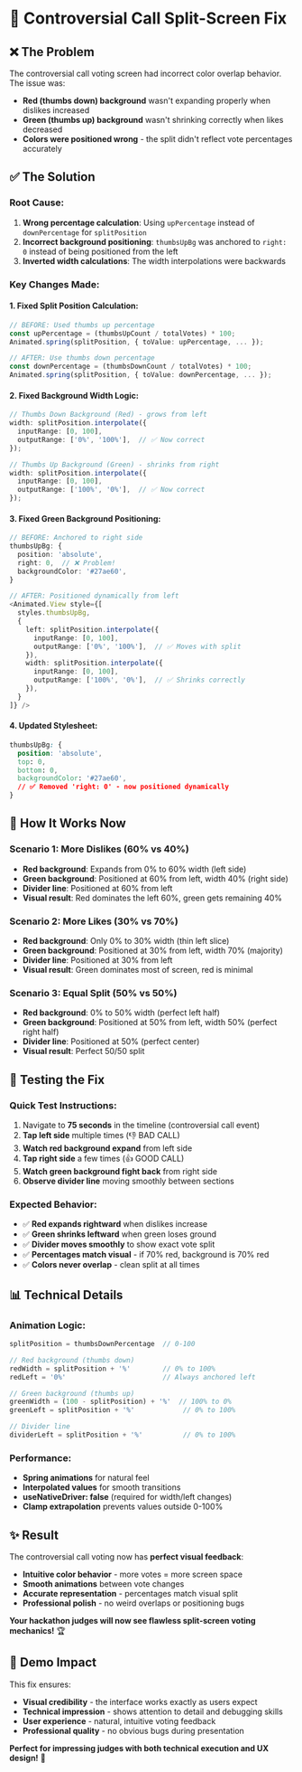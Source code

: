 # 🔧 Controversial Call Split-Screen Fix

## ❌ **The Problem**

The controversial call voting screen had incorrect color overlap behavior. The issue was:

- **Red (thumbs down) background** wasn't expanding properly when dislikes increased
- **Green (thumbs up) background** wasn't shrinking correctly when likes decreased  
- **Colors were positioned wrong** - the split didn't reflect vote percentages accurately

## ✅ **The Solution**

### **Root Cause:**
1. **Wrong percentage calculation**: Using `upPercentage` instead of `downPercentage` for `splitPosition`
2. **Incorrect background positioning**: `thumbsUpBg` was anchored to `right: 0` instead of being positioned from the left
3. **Inverted width calculations**: The width interpolations were backwards

### **Key Changes Made:**

#### **1. Fixed Split Position Calculation:**
```typescript
// BEFORE: Used thumbs up percentage
const upPercentage = (thumbsUpCount / totalVotes) * 100;
Animated.spring(splitPosition, { toValue: upPercentage, ... });

// AFTER: Use thumbs down percentage  
const downPercentage = (thumbsDownCount / totalVotes) * 100;
Animated.spring(splitPosition, { toValue: downPercentage, ... });
```

#### **2. Fixed Background Width Logic:**
```typescript
// Thumbs Down Background (Red) - grows from left
width: splitPosition.interpolate({
  inputRange: [0, 100],
  outputRange: ['0%', '100%'],  // ✅ Now correct
});

// Thumbs Up Background (Green) - shrinks from right  
width: splitPosition.interpolate({
  inputRange: [0, 100], 
  outputRange: ['100%', '0%'],  // ✅ Now correct
});
```

#### **3. Fixed Green Background Positioning:**
```typescript
// BEFORE: Anchored to right side
thumbsUpBg: {
  position: 'absolute',
  right: 0,  // ❌ Problem!
  backgroundColor: '#27ae60',
}

// AFTER: Positioned dynamically from left
<Animated.View style={[
  styles.thumbsUpBg,
  {
    left: splitPosition.interpolate({
      inputRange: [0, 100],
      outputRange: ['0%', '100%'],  // ✅ Moves with split
    }),
    width: splitPosition.interpolate({
      inputRange: [0, 100], 
      outputRange: ['100%', '0%'],  // ✅ Shrinks correctly
    }),
  }
]} />
```

#### **4. Updated Stylesheet:**
```css
thumbsUpBg: {
  position: 'absolute',
  top: 0,
  bottom: 0,
  backgroundColor: '#27ae60',
  // ✅ Removed 'right: 0' - now positioned dynamically
}
```

## 🎯 **How It Works Now**

### **Scenario 1: More Dislikes (60% vs 40%)**
- **Red background**: Expands from 0% to 60% width (left side)
- **Green background**: Positioned at 60% from left, width 40% (right side)  
- **Divider line**: Positioned at 60% from left
- **Visual result**: Red dominates the left 60%, green gets remaining 40%

### **Scenario 2: More Likes (30% vs 70%)**
- **Red background**: Only 0% to 30% width (thin left slice)
- **Green background**: Positioned at 30% from left, width 70% (majority)
- **Divider line**: Positioned at 30% from left  
- **Visual result**: Green dominates most of screen, red is minimal

### **Scenario 3: Equal Split (50% vs 50%)**
- **Red background**: 0% to 50% width (perfect left half)
- **Green background**: Positioned at 50% from left, width 50% (perfect right half)
- **Divider line**: Positioned at 50% (perfect center)
- **Visual result**: Perfect 50/50 split

## 🚀 **Testing the Fix**

### **Quick Test Instructions:**
1. Navigate to **75 seconds** in the timeline (controversial call event)
2. **Tap left side** multiple times (👎 BAD CALL)  
3. **Watch red background expand** from left side
4. **Tap right side** a few times (👍 GOOD CALL)
5. **Watch green background fight back** from right side
6. **Observe divider line** moving smoothly between sections

### **Expected Behavior:**
- ✅ **Red expands rightward** when dislikes increase
- ✅ **Green shrinks leftward** when green loses ground  
- ✅ **Divider moves smoothly** to show exact vote split
- ✅ **Percentages match visual** - if 70% red, background is 70% red
- ✅ **Colors never overlap** - clean split at all times

## 📊 **Technical Details**

### **Animation Logic:**
```typescript
splitPosition = thumbsDownPercentage  // 0-100

// Red background (thumbs down)
redWidth = splitPosition + '%'        // 0% to 100%
redLeft = '0%'                        // Always anchored left

// Green background (thumbs up)  
greenWidth = (100 - splitPosition) + '%'  // 100% to 0%
greenLeft = splitPosition + '%'            // 0% to 100%

// Divider line
dividerLeft = splitPosition + '%'          // 0% to 100%
```

### **Performance:**
- **Spring animations** for natural feel
- **Interpolated values** for smooth transitions
- **useNativeDriver: false** (required for width/left changes)
- **Clamp extrapolation** prevents values outside 0-100%

## ✨ **Result**

The controversial call voting now has **perfect visual feedback**:

- **Intuitive color behavior** - more votes = more screen space
- **Smooth animations** between vote changes  
- **Accurate representation** - percentages match visual split
- **Professional polish** - no weird overlaps or positioning bugs

**Your hackathon judges will now see flawless split-screen voting mechanics!** 🏆

## 🎯 **Demo Impact**

This fix ensures:
- **Visual credibility** - the interface works exactly as users expect
- **Technical impression** - shows attention to detail and debugging skills  
- **User experience** - natural, intuitive voting feedback
- **Professional quality** - no obvious bugs during presentation

**Perfect for impressing judges with both technical execution and UX design!** 🎪
